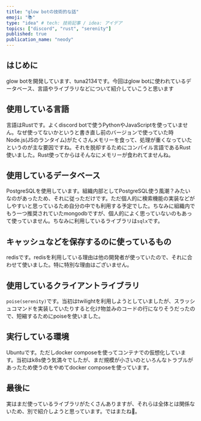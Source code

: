```yaml
---
title: "glow botの技術的な話"
emoji: "📚"
type: "idea" # tech: 技術記事 / idea: アイデア
topics: ["discord", "rust", "serenity"]
published: true
publication_name: "neody"
---
```


## はじめに
glow botを開発しています、tuna2134です。今回はglow botに使われているデータベース、言語やライブラリなどについて紹介していこうと思います

## 使用している言語
言語はRustです。よくdiscord botで使うPythonやJavaScriptを使っていません。なぜ使ってないかというと書き直し前のバージョンで使っていた時Node.js(JSのランタイム)がたくさんメモリーを食って、処理が重くなっていたというのが主な要因ですね。それを脱却するためにコンパイル言語であるRust使いました。Rust使ってからはそんなにメモリーが食われてませんね。

## 使用しているデータベース
PostgreSQLを使用しています。組織内部としてPostgreSQL使う風潮？みたいなのがあったため、それに従っただけです。ただ個人的に検索機能の実装などがしやすいと思っているため自分の中でも利用する予定でした。ちなみに組織内でもう一つ推奨されていたmongodbですが、個人的によく思っていないのもあって使っていません。ちなみに利用しているライブラリは`sqlx`です。

## キャッシュなどを保存するのに使っているもの
redisです。redisを利用している理由は他の開発者が使っていたので、それに合わせて使いました。特に特別な理由はございません。

## 使用しているクライアントライブラリ
`poise(serenity)`です。当初はtwilightを利用しようとしていましたが、スラッシュコマンドを実装していたりすると化け物並みのコードの行になりそうだったので、短縮するためにpoiseを使いました。

## 実行している環境
Ubuntuです。ただしdocker composeを使ってコンテナでの仮想化しています。当初はk8s使う気満々でしたが、まだ規模が小さいのといろんなトラブルがあったため使うのをやめてdocker composeを使っています。

## 最後に
実はまだ使っているライブラリがたくさんありますが、それらは全体とは関係ないため、別で紹介しようと思っています。ではまたね👋。
